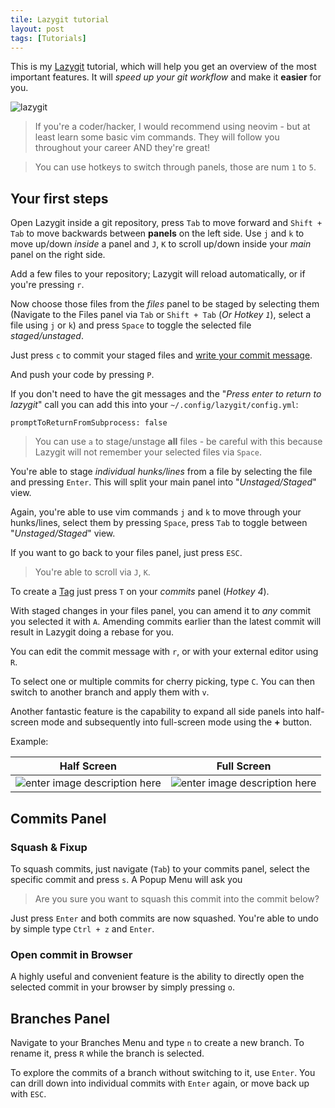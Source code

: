 ```yaml
---
tile: Lazygit tutorial
layout: post
tags: [Tutorials]
---
```


This is my [Lazygit](https://github.com/jesseduffield/lazygit) tutorial, which will help you get an overview of the most important features. It will *speed up your git workflow* and make it **easier** for you.

<!-- more -->

![lazygit](https://i.imgur.com/6dig3uj.png)

> If you're a coder/hacker, I would recommend using neovim - but at least learn some basic vim commands. They will follow you throughout your career AND they're great!

> You can  use hotkeys to switch through panels, those are num `1`  to `5`.

## Your first steps

Open Lazygit inside a git repository, press `Tab` to move forward and `Shift + Tab` to move backwards between **panels** on the left side.
Use `j` and `k` to move up/down *inside* a panel and `J`, `K` to scroll up/down inside your *main* panel on the right side.

Add a few files to your repository; Lazygit will reload automatically, or if you're pressing `r`.

Now choose those files from the *files* panel to be staged by selecting them (Navigate to the Files panel via `Tab` or `Shift + Tab` (*Or Hotkey `1`*), select a file using `j` or `k`) and press `Space` to toggle the selected file *staged/unstaged*.

Just press `c` to commit your staged files and [write your commit message](https://www.conventionalcommits.org/).

And push your code by pressing `P`.

If you don't need to have the git messages and the "*Press enter to return to lazygit*" call you can add this into your `~/.config/lazygit/config.yml`:

    promptToReturnFromSubprocess: false

> You can use `a` to stage/unstage **all** files - be careful with this because Lazygit will not remember your selected files via `Space`.

You're able to stage *individual hunks/lines* from a file by selecting the file and pressing `Enter`.
This will split your main panel into "*Unstaged/Staged*" view.

Again, you're able to use vim commands `j` and `k` to move through your hunks/lines, select them by pressing `Space`, press `Tab` to toggle between "*Unstaged/Staged*" view.

If you want to go back to your files panel, just press `ESC`.

> You're able to scroll via `J`, `K`.

To create a [Tag](https://git-scm.com/book/en/v2/Git-Basics-Tagging) just press `T` on your *commits* panel (*Hotkey 4*).

With staged changes in your files panel, you can amend it to *any* commit you selected it with `A`.
Amending commits earlier than the latest commit will result in Lazygit doing a rebase for you.

You can edit the commit message with `r`, or with your external editor using `R`.

To select one or multiple commits for cherry picking, type `C`. You can then switch to another branch and apply them with `v`.

Another fantastic feature is the capability to expand all side panels into half-screen mode and subsequently into full-screen mode using the **+** button.

Example:

|Half Screen  |Full Screen  |
|--|--|
|![enter image description here](https://i.imgur.com/3ImZ5f3.png)  |![enter image description here](https://i.imgur.com/07XO8Pm.png)  |


## Commits Panel

### Squash & Fixup

To squash commits, just navigate (`Tab`) to your commits panel, select the specific commit and press `s`.
A Popup Menu will ask you

> Are you sure you want to squash this commit into the commit below?

Just press `Enter` and both commits are now squashed.
You're able to undo by simple type `Ctrl + z` and `Enter`.

### Open commit in Browser

A highly useful and convenient feature is the ability to directly open the selected commit in your browser by simply pressing `o`.


## Branches Panel

Navigate to your Branches Menu and type `n` to create a new branch. To rename it, press `R` while the branch is selected.

To explore the commits of a branch without switching to it, use `Enter`. You can drill down into individual commits with `Enter` again, or move back up with `ESC`.

